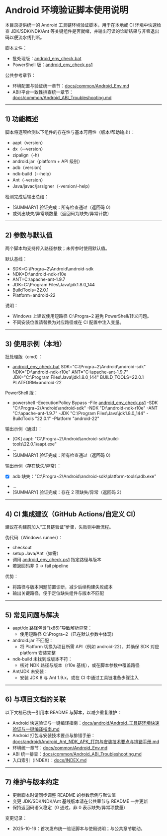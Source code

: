 # Android 环境验证脚本使用说明

本目录提供统一的 Android 工具链环境验证脚本，用于在本地或 CI 环境中快速检查 JDK/SDK/NDK/Ant 等关键组件是否就绪，并输出可读的诊断结果与非零退出码以便流水线判断。

脚本文件：
- 批处理版：[android_env_check.bat](./android_env_check.bat:1)
- PowerShell 版：[android_env_check.ps1](./android_env_check.ps1:1)

公共参考章节：
- 环境配置与验证统一章节：[docs/common/Android_Env.md](../../docs/common/Android_Env.md:1)
- ABI/平台一致性排查统一章节：[docs/common/Android_ABI_Troubleshooting.md](../../docs/common/Android_ABI_Troubleshooting.md:1)

---

## 1) 功能概述

脚本将逐项检测以下组件的存在性与基本可用性（版本/帮助输出）：
- aapt（version）
- dx（--version）
- zipalign（-h）
- android.jar（platform + API 级别）
- adb（version）
- ndk-build（--help）
- Ant（-version）
- Java/javac/jarsigner（-version/-help）

检测完成后输出总结：
- [SUMMARY] 验证完成：所有检查通过（返回码 0）
- 或列出缺失/异常项数量（返回码为缺失/异常计数）

---

## 2) 参数与默认值

两个脚本均支持传入路径参数；未传参时使用默认值。

默认基线：
- SDK=C:\Progra~2\Android\android-sdk
- NDK=D:\android-ndk-r10e
- ANT=C:\apache-ant-1.9.7
- JDK=C:\Program Files\Java\jdk1.8.0_144
- BuildTools=22.0.1
- Platform=android-22

说明：
- Windows 上建议使用短路径 C:\Progra~2 避免 PowerShell/转义问题。
- 不同安装位置请替换为对应路径或在 CI 配置中注入变量。

---

## 3) 使用示例（本地）

批处理版（cmd）：
- [android_env_check.bat](./android_env_check.bat:1) SDK="C:\Progra~2\Android\android-sdk" NDK="D:\android-ndk-r10e" ANT="C:\apache-ant-1.9.7" JDK="C:\Program Files\Java\jdk1.8.0_144" BUILD_TOOLS=22.0.1 PLATFORM=android-22

PowerShell 版：
- powershell -ExecutionPolicy Bypass -File [android_env_check.ps1](./android_env_check.ps1:1) -SDK "C:\Progra~2\Android\android-sdk" -NDK "D:\android-ndk-r10e" -ANT "C:\apache-ant-1.9.7" -JDK "C:\Program Files\Java\jdk1.8.0_144" -BuildTools "22.0.1" -Platform "android-22"

输出示例（通过）：
- [OK] aapt: "C:\Progra~2\Android\android-sdk\build-tools\22.0.1\aapt.exe"
- ...
- [SUMMARY] 验证完成：所有检查通过（返回码 0）

输出示例（存在缺失/异常）：
- [X] adb 缺失："C:\Progra~2\Android\android-sdk\platform-tools\adb.exe"
- ...
- [SUMMARY] 验证完成：存在 2 项缺失/异常（返回码 2）

---

## 4) CI 集成建议（GitHub Actions/自定义 CI）

建议在构建前加入“工具链验证”步骤，失败则中断流程。

伪代码（Windows runner）：
- checkout
- setup Java/Ant（如需）
- 调用 [android_env_check.ps1](./android_env_check.ps1:1) 指定路径与版本
- 若返回码非 0 → fail pipeline

优势：
- 将路径与版本问题前置诊断，减少后续构建失败成本
- 输出关键路径，便于定位缺失组件与版本不匹配

---

## 5) 常见问题与解决

- aapt/dx 路径包含“(x86)”导致解析异常：
  - 使用短路径 C:\Progra~2（已在默认参数中体现）
- android.jar 不匹配：
  - 将 Platform 切换为项目所需 API（例如 android-22），并确保 SDK 对应 platform 安装完整
- ndk-build 未找到或版本不符：
  - 核对 NDK 路径与版本（r10e 基线），或在脚本参数中覆盖路径
- Ant/JDK 未安装：
  - 安装 JDK 8 与 Ant 1.9.x，或在 CI 中通过工具链准备步骤注入

---

## 6) 与项目文档的关联

以下文档已统一引用本 README 与脚本，以减少重复维护：
- Android 快速验证与一键编译指南：[docs/android/Android_工具链环境快速验证与一键编译指南.md](../../docs/android/Android_工具链环境快速验证与一键编译指南.md:1)
- Android 打包与安装技术要点与排错手册：[docs/android/Android_Ant_NDK_APK_打包与安装技术要点与排错手册.md](../../docs/android/Android_Ant_NDK_APK_打包与安装技术要点与排错手册.md:1)
- 环境统一章节：[docs/common/Android_Env.md](../../docs/common/Android_Env.md:1)
- ABI 统一排查：[docs/common/Android_ABI_Troubleshooting.md](../../docs/common/Android_ABI_Troubleshooting.md:1)
- 入口索引（INDEX）：[docs/INDEX.md](../../docs/INDEX.md:1)

---

## 7) 维护与版本约定

- 更新脚本时请同步调整 README 的参数示例与默认值
- 变更 JDK/SDK/NDK/Ant 基线版本请在公共章节与 README 一并更新
- 保持返回码语义稳定（0 通过，非 0 表示缺失/异常项数量）

变更记录：
- 2025-10-16：首次发布统一验证脚本与使用说明；与公共章节联动。